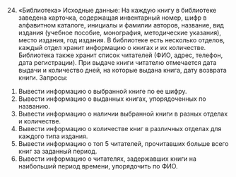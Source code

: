24. «Библиотека»
Исходные данные:
На каждую книгу в библиотеке заведена карточка, содержащая инвентарный номер, шифр в алфавитном каталоге, инициалы и фамилии авторов, название, вид издания (учебное пособие, монография, методические указания), место издания, год издания. В библиотеке есть несколько отделов, каждый отдел хранит информацию о книгах и их количестве.
Библиотека также хранит список читателей (ФИО, адрес, телефон, дата регистрации). При выдаче книги читателю отмечается дата выдачи и количество дней, на которые выдана книга, дату возврата книги.
Запросы:
1) Вывести информацию о выбранной книге по ее шифру.
2) Вывести информацию о выданных книгах, упорядоченных по названию.
3) Вывести информацию о наличии выбранной книги в разных отделах и количестве.
4) Вывести информацию о количестве книг в различных отделах для каждого типа издания.
5) Вывести информацию о топ 5 читателей, прочитавших больше всего книг за заданный период.
6) Вывести информацию о читателях, задержавших книги на наибольший период времени, упорядочить по ФИО.